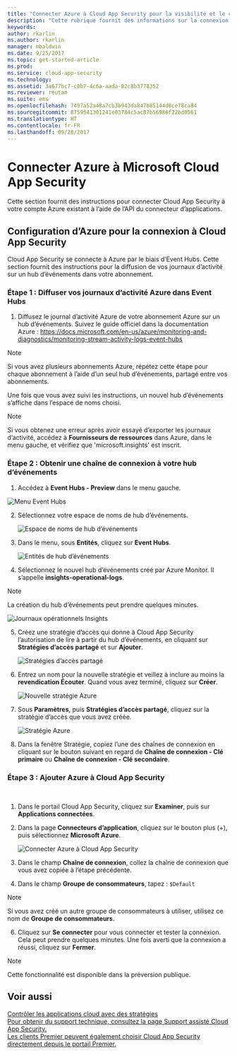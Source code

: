 ```yaml
---
title: "Connecter Azure à Cloud App Security pour la visibilité et le contrôle d’utilisation | Microsoft Docs"
description: "Cette rubrique fournit des informations sur la connexion d’Azure à Cloud App Security à l’aide du connecteur API."
keywords: 
author: rkarlin
ms.author: rkarlin
manager: mbaldwin
ms.date: 9/25/2017
ms.topic: get-started-article
ms.prod: 
ms.service: cloud-app-security
ms.technology: 
ms.assetid: 3a677bc7-c8b7-4c6a-aada-82c8b3778352
ms.reviewer: reutam
ms.suite: ems
ms.openlocfilehash: 7497a52a48a7cb3b943da847b85144d0ce78ca84
ms.sourcegitcommit: 8759541301241e03784c5ac87b56986f22bd0561
ms.translationtype: HT
ms.contentlocale: fr-FR
ms.lasthandoff: 09/28/2017
---
```

# <a name="connect-azure-to-microsoft-cloud-app-security"></a>Connecter Azure à Microsoft Cloud App Security

Cette section fournit des instructions pour connecter Cloud App Security à votre compte Azure existant à l’aide de l’API du connecteur d’applications.  
  
## <a name="setting-up-azure-for-connection-to-cloud-app-security"></a>Configuration d’Azure pour la connexion à Cloud App Security

Cloud App Security se connecte à Azure par le biais d’Event Hubs. Cette section fournit des instructions pour la diffusion de vos journaux d’activité sur un hub d’événements dans votre abonnement. 

### <a name="step-1-stream-your-azure-activity-logs-to-event-hubs"></a>Étape 1 : Diffuser vos journaux d’activité Azure dans Event Hubs

1.  Diffusez le journal d’activité Azure de votre abonnement Azure sur un hub d’événements. Suivez le guide officiel dans la documentation Azure : https://docs.microsoft.com/en-us/azure/monitoring-and-diagnostics/monitoring-stream-activity-logs-event-hubs

 > [!NOTE]
 > Si vous avez plusieurs abonnements Azure, répétez cette étape pour chaque abonnement à l’aide d’un seul hub d’événements, partagé entre vos abonnements.

 Une fois que vous avez suivi les instructions, un nouvel hub d’événements s’affiche dans l’espace de noms choisi.
 
 > [!NOTE]
 > Si vous obtenez une erreur après avoir essayé d’exporter les journaux d’activité, accédez à **Fournisseurs de ressources** dans Azure, dans le menu gauche, et vérifiez que 'microsoft.insights' est inscrit.

### <a name="step-2-get-a-connection-string-to-your-event-hub"></a>Étape 2 : Obtenir une chaîne de connexion à votre hub d’événements

1.  Accédez à **Event Hubs - Preview** dans le menu gauche.
  
   ![Menu Event Hubs](media/azure-event-hubs.png "Event Hubs Azure")

2.  Sélectionnez votre espace de noms de hub d’événements.
  
    ![Espace de noms de hub d’événements](media/azure-namespace.png "Espace de noms Azure")

3.  Dans le menu, sous **Entités**, cliquez sur **Event Hubs**. 
  
    ![Entités de hub d’événements](media/azure-event-hubs-entities.png "Entités de hub d’événements Azure")

4.  Sélectionnez le nouvel hub d’événements créé par Azure Monitor. Il s’appelle **insights-operational-logs**.
  > [!NOTE]
  > La création du hub d’événements peut prendre quelques minutes.

   ![Journaux opérationnels Insights](media/azure-insight-operational-logs.png "Journaux opérationnels Insights Azure")
  
  
5. Créez une stratégie d’accès qui donne à Cloud App Security l’autorisation de lire à partir du hub d’événements, en cliquant sur **Stratégies d’accès partagé** et sur **Ajouter**.
  
    ![Stratégies d’accès partagé](media/azure-shared-access-policies.png "Stratégies d’accès partagé Azure")

6.  Entrez un nom pour la nouvelle stratégie et veillez à inclure au moins la **revendication Écouter**. Quand vous avez terminé, cliquez sur **Créer**.
  
    ![Nouvelle stratégie Azure](media/azure-new-policy.png "Nouvelle stratégie Azure")

7.  Sous **Paramètres**, puis **Stratégies d’accès partagé**, cliquez sur la stratégie d’accès que vous avez créée.   
  
    ![Stratégie Azure](media/azure-select-policy.png "Stratégie Azure")

8. Dans la fenêtre Stratégie, copiez l’une des chaînes de connexion en cliquant sur le bouton suivant en regard de **Chaîne de connexion - Clé primaire** ou **Chaîne de connexion - Clé secondaire**.

### <a name="step-3-add-azure-to-cloud-app-security"></a>Étape 3 : Ajouter Azure à Cloud App Security
 
1.  Dans le portail Cloud App Security, cliquez sur **Examiner**, puis sur **Applications connectées**.  
  
3.  Dans la page **Connecteurs d’application**, cliquez sur le bouton plus (+), puis sélectionnez **Microsoft Azure**.  
  
     ![Connecter Azure à Cloud App Security](media/azure-connect-app.png "Connecter Azure")  
  
4.  Dans le champ **Chaîne de connexion**, collez la chaîne de connexion que vous avez copiée à l’étape précédente.  
  
5.  Dans le champ **Groupe de consommateurs**, tapez :   `$Default`
    
   >[!NOTE] 
   > Si vous avez créé un autre groupe de consommateurs à utiliser, utilisez ce nom de **Groupe de consommateurs**.
  
6.  Cliquez sur **Se connecter** pour vous connecter et tester la connexion. Cela peut prendre quelques minutes. Une fois averti que la connexion a réussi, cliquez sur **Fermer**.  


> [!NOTE]
> Cette fonctionnalité est disponible dans la préversion publique.


## <a name="see-also"></a>Voir aussi  
[Contrôler les applications cloud avec des stratégies](control-cloud-apps-with-policies.md)   
[Pour obtenir du support technique, consultez la page Support assisté Cloud App Security.](http://support.microsoft.com/oas/default.aspx?prid=16031)   
[Les clients Premier peuvent également choisir Cloud App Security directement depuis le portail Premier.](https://premier.microsoft.com/)  
  
  